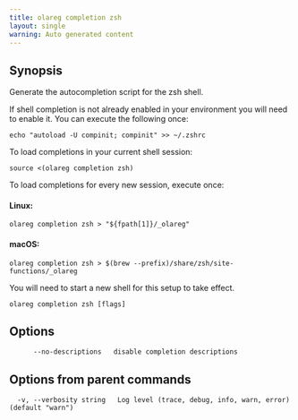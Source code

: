 ```yaml
---
title: olareg completion zsh
layout: single
warning: Auto generated content
---
```


## Synopsis

Generate the autocompletion script for the zsh shell.

If shell completion is not already enabled in your environment you will need
to enable it.  You can execute the following once:

	echo "autoload -U compinit; compinit" >> ~/.zshrc

To load completions in your current shell session:

	source <(olareg completion zsh)

To load completions for every new session, execute once:

#### Linux:

	olareg completion zsh > "${fpath[1]}/_olareg"

#### macOS:

	olareg completion zsh > $(brew --prefix)/share/zsh/site-functions/_olareg

You will need to start a new shell for this setup to take effect.

```shell
olareg completion zsh [flags]
```

## Options

```text
      --no-descriptions   disable completion descriptions
```

## Options from parent commands

```text
  -v, --verbosity string   Log level (trace, debug, info, warn, error) (default "warn")
```
